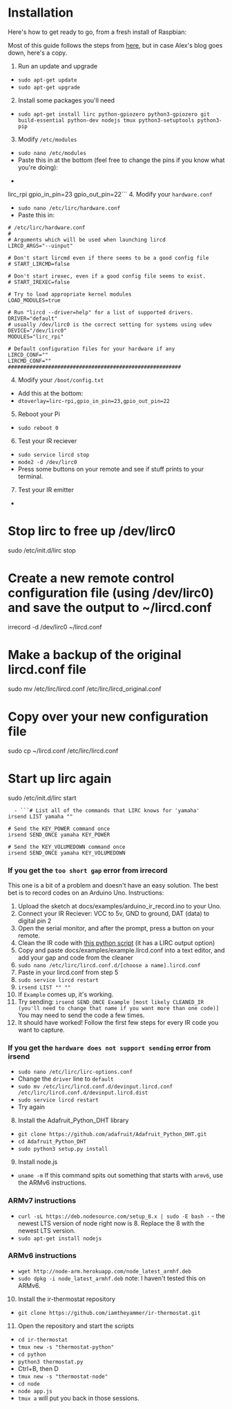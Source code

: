 # Installation
Here's how to get ready to go, from a fresh install of Raspbian:

Most of this guide follows the steps from [here](http://alexba.in/blog/2013/01/06/setting-up-lirc-on-the-raspberrypi/), but in case Alex's blog goes down, here's a copy.

1. Run an update and upgrade
  - `sudo apt-get update`
  - `sudo apt-get upgrade`
2. Install some packages you'll need
  - `sudo apt-get install lirc python-gpiozero python3-gpiozero git build-essential python-dev nodejs tmux python3-setuptools python3-pip`
3. Modify `/etc/modules`
  - `sudo nano /etc/modules`
  - Paste this in at the bottom (feel free to change the pins if you know what you're doing):
  - ```lirc_dev
lirc_rpi gpio_in_pin=23 gpio_out_pin=22```
4. Modify your `hardware.conf`
  - `sudo nano /etc/lirc/hardware.conf`
  - Paste this in:
  ```########################################################
# /etc/lirc/hardware.conf
#
# Arguments which will be used when launching lircd
LIRCD_ARGS="--uinput"

# Don't start lircmd even if there seems to be a good config file
# START_LIRCMD=false

# Don't start irexec, even if a good config file seems to exist.
# START_IREXEC=false

# Try to load appropriate kernel modules
LOAD_MODULES=true

# Run "lircd --driver=help" for a list of supported drivers.
DRIVER="default"
# usually /dev/lirc0 is the correct setting for systems using udev
DEVICE="/dev/lirc0"
MODULES="lirc_rpi"

# Default configuration files for your hardware if any
LIRCD_CONF=""
LIRCMD_CONF=""
########################################################
```
4. Modify your `/boot/config.txt`
  - Add this at the bottom:
  - `dtoverlay=lirc-rpi,gpio_in_pin=23,gpio_out_pin=22`
5. Reboot your Pi
  - `sudo reboot 0`
6. Test your IR reciever
  - `sudo service lircd stop`
  - `mode2 -d /dev/lirc0`
  - Press some buttons on your remote and see if stuff prints to your terminal.
7. Test your IR emitter
  - ```
  # Stop lirc to free up /dev/lirc0
sudo /etc/init.d/lirc stop

# Create a new remote control configuration file (using /dev/lirc0) and save the output to ~/lircd.conf
irrecord -d /dev/lirc0 ~/lircd.conf

# Make a backup of the original lircd.conf file
sudo mv /etc/lirc/lircd.conf /etc/lirc/lircd_original.conf

# Copy over your new configuration file
sudo cp ~/lircd.conf /etc/lirc/lircd.conf

# Start up lirc again
sudo /etc/init.d/lirc start
```
  - ```# List all of the commands that LIRC knows for 'yamaha'
irsend LIST yamaha ""

# Send the KEY_POWER command once
irsend SEND_ONCE yamaha KEY_POWER

# Send the KEY_VOLUMEDOWN command once
irsend SEND_ONCE yamaha KEY_VOLUMEDOWN
```
### If you get the `too short gap` error from irrecord
This one is a bit of a problem and doesn't have an easy solution. The best bet is to record codes on an Arduino Uno. Instructions:
1. Upload the sketch at docs/examples/arduino_ir_record.ino to your Uno.
2. Connect your IR Reciever: VCC to 5v, GND to ground, DAT (data) to digital pin 2
3. Open the serial monitor, and after the prompt, press a button on your remote.
4. Clean the IR code with [this python script](https://github.com/iamtheyammer/ir-cleaner) (it has a LIRC output option)
5. Copy and paste docs/examples/example.lircd.conf into a text editor, and add your gap and code from the cleaner
6. `sudo nano /etc/lirc/lircd.conf.d/[choose a name].lircd.conf`
7. Paste in your lircd.conf from step 5
8. `sudo service lircd restart`
9. `irsend LIST "" ""`
10. If `Example` comes up, it's working.
11. Try sending: `irsend SEND_ONCE Example [most likely CLEANED_IR (you'll need to change that name if you want more than one code)]` You may need to send the code a few times.
12. It should have worked! Follow the first few steps for every IR code you want to capture.

### If you get the `hardware does not support sending` error from irsend
- `sudo nano /etc/lirc/lirc-options.conf`
- Change the `driver` line to `default`
- `sudo mv /etc/lirc/lircd.conf.d/devinput.lircd.conf /etc/lirc/lircd.conf.d/devinput.lircd.dist`
- `sudo service lircd restart`
-  Try again
8. Install the Adafruit_Python_DHT library
  - `git clone https://github.com/adafruit/Adafruit_Python_DHT.git`
  - `cd Adafruit_Python_DHT`
  - `sudo python3 setup.py install`
9. Install node.js
  - `uname -m`
  If this command spits out something that starts with `armv6`, use the ARMv6 instructions.
### ARMv7 instructions
  - `curl -sL https://deb.nodesource.com/setup_8.x | sudo -E bash -` - the newest LTS version of node right now is 8. Replace the 8 with the newest LTS version.
  - `sudo apt-get install nodejs`
### ARMv6 instructions
  - `wget http://node-arm.herokuapp.com/node_latest_armhf.deb`
  - `sudo dpkg -i node_latest_armhf.deb`
note: I haven't tested this on ARMv6.
10. Install the ir-thermostat repository
  - `git clone https://github.com/iamtheyammer/ir-thermostat.git`
11. Open the repository and start the scripts
  - `cd ir-thermostat`
  - `tmux new -s "thermostat-python"`
  - `cd python`
  - `python3 thermostat.py`
  - Ctrl+B, then D
  - `tmux new -s "thermostat-node"`
  - `cd node`
  - `node app.js`
  - `tmux a` will put you back in those sessions.
